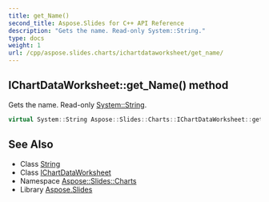 ```yaml
---
title: get_Name()
second_title: Aspose.Slides for C++ API Reference
description: "Gets the name. Read-only System::String."
type: docs
weight: 1
url: /cpp/aspose.slides.charts/ichartdataworksheet/get_name/
---
```

## IChartDataWorksheet::get_Name() method


Gets the name. Read-only [System::String](../../../system/string/).

```cpp
virtual System::String Aspose::Slides::Charts::IChartDataWorksheet::get_Name()=0
```

## See Also

* Class [String](../../system/string/)
* Class [IChartDataWorksheet](./)
* Namespace [Aspose::Slides::Charts](../)
* Library [Aspose.Slides](../../)